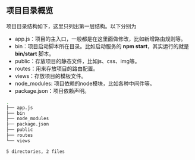 ## 项目目录概览

项目目录结构如下，这里只列出第一层结构。以下分别为

* app.js：项目的主入口，一般都是在这里面做修改，比如新增路由规则等。
* bin：项目启动脚本所在目录。比如启动服务的 **npm start**，其实运行的就是 **bin/start** 脚本。
* public：存放项目的静态文件，比如js、css、img等。
* routes：用来存放项目的路由配置。
* views：存放项目的模板文件。
* node_modules: 项目依赖的node模块，比如各种中间件等。
* package.json：项目依赖声明。


```bash
.
├── app.js
├── bin
├── node_modules
├── package.json
├── public
├── routes
└── views

5 directories, 2 files
```
